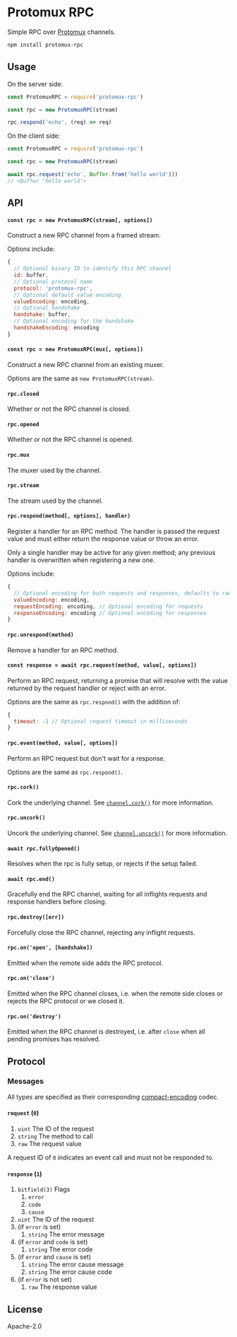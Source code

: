 # Protomux RPC

Simple RPC over [Protomux](https://github.com/mafintosh/protomux) channels.

```sh
npm install protomux-rpc
```

## Usage

On the server side:

```js
const ProtomuxRPC = require('protomux-rpc')

const rpc = new ProtomuxRPC(stream)

rpc.respond('echo', (req) => req)
```

On the client side:

```js
const ProtomuxRPC = require('protomux-rpc')

const rpc = new ProtomuxRPC(stream)

await rpc.request('echo', Buffer.from('hello world')))
// <Buffer 'hello world'>
```

## API

#### `const rpc = new ProtomuxRPC(stream[, options])`

Construct a new RPC channel from a framed stream.

Options include:

```js
{
  // Optional binary ID to identify this RPC channel
  id: buffer,
  // Optional protocol name
  protocol: 'protomux-rpc',
  // Optional default value encoding
  valueEncoding: encoding,
  // Optional handshake
  handshake: buffer,
  // Optional encoding for the handshake
  handshakeEncoding: encoding
}
```

#### `const rpc = new ProtomuxRPC(mux[, options])`

Construct a new RPC channel from an existing muxer.

Options are the same as `new ProtomuxRPC(stream)`.

#### `rpc.closed`

Whether or not the RPC channel is closed.

#### `rpc.opened`

Whether or not the RPC channel is opened.

#### `rpc.mux`

The muxer used by the channel.

#### `rpc.stream`

The stream used by the channel.

#### `rpc.respond(method[, options], handler)`

Register a handler for an RPC method. The handler is passed the request value and must either return the response value or throw an error.

Only a single handler may be active for any given method; any previous handler is overwritten when registering a new one.

Options include:

```js
{
  // Optional encoding for both requests and responses, defaults to raw
  valueEncoding: encoding,
  requestEncoding: encoding, // Optional encoding for requests
  responseEncoding: encoding // Optional encoding for responses
}
```

#### `rpc.unrespond(method)`

Remove a handler for an RPC method.

#### `const response = await rpc.request(method, value[, options])`

Perform an RPC request, returning a promise that will resolve with the value returned by the request handler or reject with an error.

Options are the same as `rpc.respond()` with the addition of:

```js
{
  timeout: -1 // Optional request timeout in milliseconds
}
```

#### `rpc.event(method, value[, options])`

Perform an RPC request but don't wait for a response.

Options are the same as `rpc.respond()`.

#### `rpc.cork()`

Cork the underlying channel. See [`channel.cork()`](https://github.com/mafintosh/protomux#channelcork) for more information.

#### `rpc.uncork()`

Uncork the underlying channel. See [`channel.uncork()`](https://github.com/mafintosh/protomux#channeluncork) for more information.

#### `await rpc.fullyOpened()`

Resolves when the rpc is fully setup, or rejects if the setup failed.

#### `await rpc.end()`

Gracefully end the RPC channel, waiting for all inflights requests and response handlers before closing.

#### `rpc.destroy([err])`

Forcefully close the RPC channel, rejecting any inflight requests.

#### `rpc.on('open', [handshake])`

Emitted when the remote side adds the RPC protocol.

#### `rpc.on('close')`

Emitted when the RPC channel closes, i.e. when the remote side closes or rejects the RPC protocol or we closed it.

#### `rpc.on('destroy')`

Emitted when the RPC channel is destroyed, i.e. after `close` when all pending promises has resolved.

## Protocol

### Messages

All types are specified as their corresponding [compact-encoding](https://github.com/compact-encoding) codec.

#### `request` (`0`)

1.  `uint` The ID of the request
2.  `string` The method to call
3.  `raw` The request value

A request ID of `0` indicates an event call and must not be responded to.

#### `response` (`1`)

1.  `bitfield(3)` Flags
    1.  `error`
    2.  `code`
    3.  `cause`
2.  `uint` The ID of the request
3.  (if `error` is set)
    1.  `string` The error message
4.  (if `error` and `code` is set)
    1.  `string` The error code
5.  (if `error` and `cause` is set)
    1.  `string` The error cause message
    2.  `string` The error cause code
6.  (if `error` is not set)
    1.  `raw` The response value

## License

Apache-2.0

